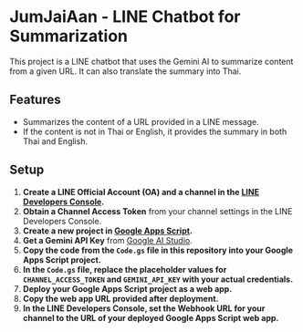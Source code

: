 # JumJaiAan - LINE Chatbot for Summarization

This project is a LINE chatbot that uses the Gemini AI to summarize content from a given URL. It can also translate the summary into Thai.

## Features

- Summarizes the content of a URL provided in a LINE message.
- If the content is not in Thai or English, it provides the summary in both Thai and English.

## Setup

1.  **Create a LINE Official Account (OA) and a channel in the [LINE Developers Console](https://developers.line.biz/en/).**
2.  **Obtain a Channel Access Token** from your channel settings in the LINE Developers Console.
3.  **Create a new project in [Google Apps Script](https://script.google.com/).**
4.  **Get a Gemini API Key** from [Google AI Studio](https://aistudio.google.com/app/apikey).
5.  **Copy the code from the `Code.gs` file in this repository into your Google Apps Script project.**
6.  **In the `Code.gs` file, replace the placeholder values for `CHANNEL_ACCESS_TOKEN` and `GEMINI_API_KEY` with your actual credentials.**
7.  **Deploy your Google Apps Script project as a web app.**
8.  **Copy the web app URL provided after deployment.**
9.  **In the LINE Developers Console, set the Webhook URL for your channel to the URL of your deployed Google Apps Script web app.**
